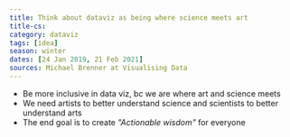 ```yaml
---
title: Think about dataviz as being where science meets art
title-cs: 
category: dataviz
tags: [idea]
season: winter
dates: [24 Jan 2019, 21 Feb 2021]
sources: Michael Brenner at Visualising Data
---
```


* Be more inclusive in data viz, bc we are where art and science meets
* We need artists to better understand science and scientists to better understand arts
* The end goal is to create *"Actionable wisdom"* for everyone
